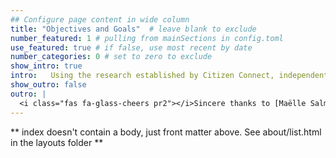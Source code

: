 ```yaml
---
## Configure page content in wide column
title: "Objectives and Goals"  # leave blank to exclude
number_featured: 1 # pulling from mainSections in config.toml
use_featured: true # if false, use most recent by date
number_categories: 0 # set to zero to exclude
show_intro: true
intro:   Using the research established by Citizen Connect, independent research, and the study of   social media behavior, we are presenting opportunities that will allow Citizen Connect to amplify members’ messages more effectively. In presenting this information in a living and evolving static site, we hope that this initial presentation can evolve into a hub for benchmarks and key performance indicators for Citizen Connect to utilize going forward. Our research has culminated in a set of opportunities that match the goals identified through the process of creating a project agreement, conducting stakeholder interviews, and data-driven insights. We believe this analysis will help Citizen Connect in working toward the overarching goals identified of serving as both a hub of “findability” for civic renewal organizations and a gateway to civic renewal organizations for citizens looking for some resources for “sensemaking” and outlets for involvement in their local, regional, and national civic spheres. Citizen Connect remains on the path they set when they launched in August 2021 to "solidify Citizen Connect’s role as the universally recognized “front door” for citizens seeking to explore the civic renewal movement. For our members, we will become an invaluable and indispensable partner in their efforts to engage mainstream citizens as supporters, donors and volunteers. We also see significantly advancing knowledge about what it takes to get American citizens excited about and participating in our collective work. These best practices will be shared with the entire community and should play a major role in bringing citizen engagement to critical mass".
show_outro: false
outro: |
  <i class="fas fa-glass-cheers pr2"></i>Sincere thanks to [Maëlle Salmon](https://masalmon.eu/) for her help naming this Hugo theme!
---
```


** index doesn't contain a body, just front matter above.
See about/list.html in the layouts folder **